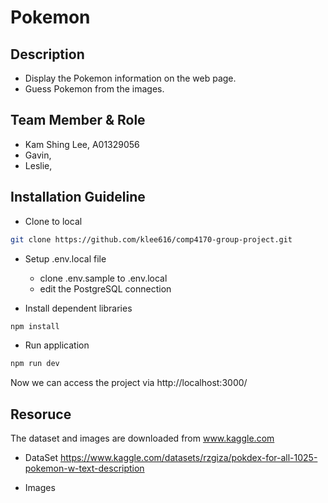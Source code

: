 # Pokemon
## Description
 - Display the Pokemon information on the web page. 
 - Guess Pokemon from the images.

## Team Member & Role
- Kam Shing Lee, A01329056
- Gavin, 
- Leslie, 


## Installation Guideline
- Clone to local
```bash
git clone https://github.com/klee616/comp4170-group-project.git
```

- Setup .env.local file
    - clone .env.sample to .env.local
    - edit the PostgreSQL connection

- Install dependent libraries
```bash
npm install
```

- Run application
```bash
npm run dev
```

Now we can access the project via http://localhost:3000/ 



## Resoruce 
The dataset and images are downloaded from www.kaggle.com
- DataSet
https://www.kaggle.com/datasets/rzgiza/pokdex-for-all-1025-pokemon-w-text-description 

- Images
